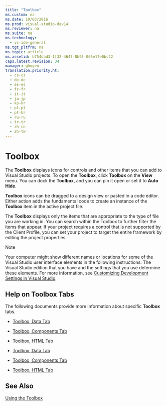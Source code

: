 ```yaml
---
title: "Toolbox"
ms.custom: na
ms.date: 10/03/2016
ms.prod: visual-studio-dev14
ms.reviewer: na
ms.suite: na
ms.technology: 
  - vs-ide-general
ms.tgt_pltfrm: na
ms.topic: article
ms.assetid: b754dad3-1f32-464f-8b9f-065e17e0bc22
caps.latest.revision: 34
manager: ghogen
translation.priority.ht: 
  - cs-cz
  - de-de
  - es-es
  - fr-fr
  - it-it
  - ja-jp
  - ko-kr
  - pl-pl
  - pt-br
  - ru-ru
  - tr-tr
  - zh-cn
  - zh-tw
---
```

# Toolbox
The **Toolbox** displays icons for controls and other items that you can add to Visual Studio projects. To open the **Toolbox**, click **Toolbox** on the **View** menu. You can dock the **Toolbox**, and you can pin it open or set it to **Auto Hide**.  
  
 **Toolbox** icons can be dragged to a design view or pasted in a code editor. Either action adds the fundamental code to create an instance of the **Toolbox** item in the active project file.  
  
 The **Toolbox** displays only the items that are appropriate to the type of file you are working in. You can search within the Toolbox to further filter the items that appear. If your project requires a control that is not supported by the Client Profile, you can set your project to target the entire framework by editing the project properties.  
  
> [!NOTE]
>  Your computer might show different names or locations for some of the Visual Studio user interface elements in the following instructions. The Visual Studio edition that you have and the settings that you use determine these elements. For more information, see [Customizing Development Settings in Visual Studio](assetId:///22c4debb-4e31-47a8-8f19-16f328d7dcd3).  
  
## Help on Toolbox Tabs  
 The following documents provide more information about specific **Toolbox** tabs.  
  
-   [Toolbox, Data Tab](http://msdn.microsoft.com/library/8a41dyt7\(v=vs.110\))  
  
-   [Toolbox, Components Tab](http://msdn.microsoft.com/library/kb1cz7z9\(v=vs.110\))  
  
-   [Toolbox, HTML Tab](http://msdn.microsoft.com/library/w9ss7h1a\(v=vs.110\))  
  
-   [Toolbox, Data Tab](http://msdn.microsoft.com/library/8a41dyt7\(v=vs.120\))  
  
-   [Toolbox, Components Tab](http://msdn.microsoft.com/library/kb1cz7z9\(v=vs.120\))  
  
-   [Toolbox, HTML Tab](http://msdn.microsoft.com/library/w9ss7h1a\(v=vs.120\))  
  
## See Also  
 [Using the Toolbox](../VS_IDE/Using-the-Toolbox.md)